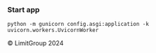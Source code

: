 
### Start app
```
python -m gunicorn config.asgi:application -k uvicorn.workers.UvicornWorker
```
&copy; LimitGroup 2024
